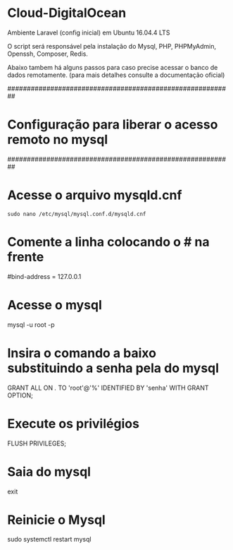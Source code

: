 # Cloud-DigitalOcean
Ambiente Laravel (config inicial) em  Ubuntu 16.04.4 LTS

O script será responsável  pela instalação do Mysql, PHP, PHPMyAdmin, Openssh, Composer, Redis.

Abaixo tambem há alguns passos para caso precise acessar o banco de dados remotamente.
(para mais detalhes consulte a documentação oficial)

##########################################################
#   Configuração para liberar o acesso remoto no mysql   #
##########################################################
# Acesse o arquivo mysqld.cnf
```sudo nano /etc/mysql/mysql.conf.d/mysqld.cnf```
# Comente a linha colocando o # na frente
#bind-address = 127.0.0.1
# Acesse o mysql
mysql -u root -p
# Insira o comando a baixo substituindo a senha pela do mysql
GRANT ALL ON *.* TO 'root'@'%' IDENTIFIED BY 'senha' WITH GRANT OPTION;
# Execute os privilégios 
FLUSH PRIVILEGES;
# Saia do mysql
exit
# Reinicie o Mysql
sudo systemctl restart mysql
